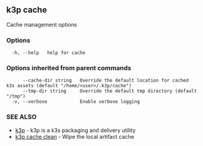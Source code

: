 ## k3p cache

Cache management options

### Options

```
  -h, --help   help for cache
```

### Options inherited from parent commands

```
      --cache-dir string   Override the default location for cached k3s assets (default "/home/<user>/.k3p/cache")
      --tmp-dir string     Override the default tmp directory (default "/tmp")
  -v, --verbose            Enable verbose logging
```

### SEE ALSO

* [k3p](k3p.md)	 - k3p is a k3s packaging and delivery utility
* [k3p cache clean](k3p_cache_clean.md)	 - Wipe the local artifact cache

